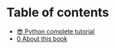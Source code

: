 # Table of contents

* [😎 Python complete tutorial](README.md)
* [0 About this book](about-this-book.md)
